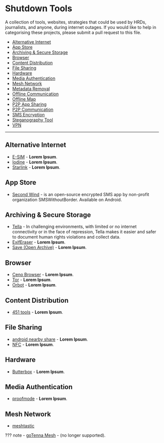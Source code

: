# Shutdown Tools 

A collection of tools, websites, strategies that could be used by HRDs, journalists, and anyone, during internet outages. If you would like to help in categorising these projects, please submit a pull request to this file.



- [Alternative Internet](#alternative-internet)
- [App Store](#app-store)
- [Archiving & Secure Storage](#archiving-secure-storage)
- [Browser](#browser)
- [Content Distribution](#content-distribution)
- [File Sharing](#file-sharing)
- [Hardware](#hardware)
- [Media Authentication](#media-authentication)
- [Mesh Network](#mesh-network)
- [Metadata Removal](#metadata-removal)
- [Offline Communication](#offline-communication)
- [Offline Map](#offline-map)
- [P2P App Sharing](#p2p-app-sharing)
- [P2P Communication](#p2p-communication)
- [SMS Encryption](#sms-encryption)
- [Steganography Tool](#steganography-tool)
- [VPN](#vpn)

----
## Alternative Internet
- [E-SIM](#) - **Lorem Ipsum**.
- [Iodine](#) - **Lorem Ipsum**.
- [Starlink](#) - **Lorem Ipsum**.

## App Store
- [Second Wind](https://secondwind.guardianproject.info/) - is an open-source encrypted SMS app by non-profit organization SMSWithoutBorder. Available on Android.

## Archiving & Secure Storage
- [Tella](https://tella-app.org/) - In challenging environments, with limited or no internet connectivity or in the face of repression, Tella makes it easier and safer to document human rights violations and collect data.
- [ExifEraser](https://github.com/Tommy-Geenexus/exif-eraser) - **Lorem Ipsum**.
- [Save (Open Archive)](#) - **Lorem Ipsum**.

## Browser
- [Ceno Browser](#) - **Lorem Ipsum**.
- [Tor](#) - **Lorem Ipsum**.
- [Orbot](https://ente.io/about) - **Lorem Ipsum**.

## Content Distribution
- [451 tools](https://451.tools/) - **Lorem Ipsum**.

## File Sharing
- [android nearby share](#) - **Lorem Ipsum**.
- [NFC](#) - **Lorem Ipsum**.

## Hardware
- [Butterbox](https://likebutter.app/box/) - **Lorem Ipsum**.

## Media Authentication
- [proofmode](https://proofmode.org/) - **Lorem Ipsum**.

## Mesh Network
- [meshtastic](https://meshtastic.org/)

??? note
    - [goTenna Mesh](#) - (no longer supported).
